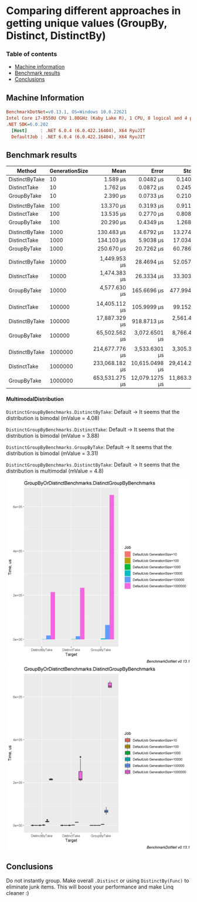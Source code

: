 # Comparing different approaches in getting unique values (GroupBy, Distinct, DistinctBy)

### Table of contents
- [Machine information](#machine-information)
- [Benchmark results](#benchmark-results)
- [Conclusions](#conclusions)

<a name="machine-information"></a>
## Machine Information

``` ini
BenchmarkDotNet=v0.13.1, OS=Windows 10.0.22621
Intel Core i7-8550U CPU 1.80GHz (Kaby Lake R), 1 CPU, 8 logical and 4 physical cores
.NET SDK=6.0.202
  [Host]     : .NET 6.0.4 (6.0.422.16404), X64 RyuJIT
  DefaultJob : .NET 6.0.4 (6.0.422.16404), X64 RyuJIT
```

<a name="benchmark-results"></a>
## Benchmark results

| Method         | GenerationSize |           Mean |          Error |         StdDev |        StdErr |         Median |            Min |             Q1 |             Q3 |            Max |        Op/s | Ratio | RatioSD |      Gen 0 |     Gen 1 |    Gen 2 |     Allocated |
|----------------|----------------|---------------:|---------------:|---------------:|--------------:|---------------:|---------------:|---------------:|---------------:|---------------:|------------:|------:|--------:|-----------:|----------:|---------:|--------------:|
| DistinctByTake | 10             |       1.589 μs |      0.0482 μs |      0.1406 μs |     0.0142 μs |       1.540 μs |       1.360 μs |       1.495 μs |       1.679 μs |       1.972 μs | 629,232.213 |  0.67 |    0.08 |     0.2155 |         - |        - |         904 B |
| DistinctTake   | 10             |       1.762 μs |      0.0872 μs |      0.2459 μs |     0.0256 μs |       1.698 μs |       1.382 μs |       1.587 μs |       1.861 μs |       2.470 μs | 567,521.868 |  0.74 |    0.13 |     0.2155 |         - |        - |         904 B |
| GroupByTake    | 10             |       2.390 μs |      0.0733 μs |      0.2102 μs |     0.0216 μs |       2.346 μs |       2.036 μs |       2.238 μs |       2.508 μs |       2.891 μs | 418,325.195 |  1.00 |    0.00 |     0.4349 |         - |        - |       1,824 B |
|                |                |                |                |                |               |                |                |                |                |                |             |       |         |            |           |          |               |
| DistinctByTake | 100            |      13.370 μs |      0.3193 μs |      0.9110 μs |     0.0940 μs |      13.259 μs |      11.869 μs |      12.639 μs |      13.951 μs |      15.747 μs |  74,796.518 |  0.66 |    0.06 |     1.7853 |         - |        - |       7,520 B |
| DistinctTake   | 100            |      13.535 μs |      0.2770 μs |      0.8081 μs |     0.0816 μs |      13.539 μs |      12.032 μs |      12.939 μs |      14.076 μs |      15.601 μs |  73,885.030 |  0.67 |    0.05 |     1.7853 |         - |        - |       7,520 B |
| GroupByTake    | 100            |      20.290 μs |      0.4349 μs |      1.2686 μs |     0.1281 μs |      20.086 μs |      18.225 μs |      19.281 μs |      21.143 μs |      23.303 μs |  49,284.530 |  1.00 |    0.00 |     3.2043 |         - |        - |      13,448 B |
|                |                |                |                |                |               |                |                |                |                |                |             |       |         |            |           |          |               |
| DistinctByTake | 1000           |     130.483 μs |      4.6792 μs |     13.2742 μs |     1.3765 μs |     125.756 μs |     113.770 μs |     120.392 μs |     138.039 μs |     169.404 μs |   7,663.836 |  0.54 |    0.12 |    17.3340 |         - |        - |      73,296 B |
| DistinctTake   | 1000           |     134.103 μs |      5.9038 μs |     17.0340 μs |     1.7385 μs |     129.833 μs |     114.183 μs |     118.417 μs |     142.985 μs |     181.266 μs |   7,456.953 |  0.56 |    0.13 |    17.3340 |         - |        - |      73,296 B |
| GroupByTake    | 1000           |     250.670 μs |     20.7262 μs |     60.7864 μs |     6.1093 μs |     225.943 μs |     188.106 μs |     204.879 μs |     287.874 μs |     403.371 μs |   3,989.302 |  1.00 |    0.00 |    28.8086 |    7.0801 |        - |     121,440 B |
|                |                |                |                |                |               |                |                |                |                |                |             |       |         |            |           |          |               |
| DistinctByTake | 10000          |   1,449.953 μs |     28.4694 μs |     52.0579 μs |     8.0327 μs |   1,432.488 μs |   1,341.272 μs |   1,412.836 μs |   1,470.427 μs |   1,582.020 μs |     689.678 |  0.33 |    0.04 |   113.2813 |   68.3594 |  52.7344 |     673,450 B |
| DistinctTake   | 10000          |   1,474.383 μs |     26.3334 μs |     33.3033 μs |     6.9442 μs |   1,464.439 μs |   1,439.823 μs |   1,448.858 μs |   1,492.912 μs |   1,546.467 μs |     678.250 |  0.35 |    0.03 |   111.3281 |   68.3594 |  50.7813 |     673,408 B |
| GroupByTake    | 10000          |   4,577.630 μs |    165.6696 μs |    477.9945 μs |    48.7851 μs |   4,573.402 μs |   3,741.628 μs |   4,166.741 μs |   4,876.176 μs |   5,913.723 μs |     218.454 |  1.00 |    0.00 |   234.3750 |  148.4375 |  54.6875 |   1,405,347 B |
|                |                |                |                |                |               |                |                |                |                |                |             |       |         |            |           |          |               |
| DistinctTake   | 100000         |  14,405.112 μs |    105.9999 μs |     99.1524 μs |    25.6010 μs |  14,386.781 μs |  14,246.744 μs |  14,331.980 μs |  14,474.401 μs |  14,588.519 μs |      69.420 |  0.23 |    0.04 |   156.2500 |  109.3750 | 109.3750 |   6,038,015 B |
| DistinctByTake | 100000         |  17,887.329 μs |    918.8713 μs |  2,561.4460 μs |   270.0001 μs |  17,646.870 μs |  14,178.944 μs |  16,143.797 μs |  19,408.951 μs |  25,649.756 μs |      55.905 |  0.28 |    0.05 |   156.2500 |  125.0000 | 125.0000 |   6,038,032 B |
| GroupByTake    | 100000         |  65,502.562 μs |  3,072.6501 μs |  8,766.4436 μs |   904.1896 μs |  64,932.455 μs |  49,810.880 μs |  60,637.817 μs |  70,807.152 μs |  85,835.890 μs |      15.267 |  1.00 |    0.00 |  1500.0000 |  600.0000 | 100.0000 |  12,995,483 B |
|                |                |                |                |                |               |                |                |                |                |                |             |       |         |            |           |          |               |
| DistinctByTake | 1000000        | 214,677.776 μs |  3,533.6301 μs |  3,305.3598 μs |   853.4402 μs | 214,538.467 μs | 210,540.267 μs | 211,733.933 μs | 217,329.217 μs | 221,375.800 μs |       4.658 |  0.33 |    0.01 |          - |         - |        - |  53,889,635 B |
| DistinctTake   | 1000000        | 233,068.182 μs | 10,615.0498 μs | 29,414.2531 μs | 3,117.9046 μs | 215,723.100 μs | 206,158.833 μs | 211,647.533 μs | 252,028.200 μs | 319,590.967 μs |       4.291 |  0.39 |    0.07 |          - |         - |        - |  53,889,027 B |
| GroupByTake    | 1000000        | 653,531.275 μs | 12,079.1275 μs | 11,863.3184 μs | 2,965.8296 μs | 649,816.000 μs | 640,967.800 μs | 644,011.425 μs | 665,048.150 μs | 674,240.200 μs |       1.530 |  1.00 |    0.00 | 14000.0000 | 5000.0000 |        - | 121,557,200 B |

#### MultimodalDistribution
`DistinctGroupByBenchmarks.DistinctByTake`: Default -> It seems that the distribution is bimodal (mValue = 4.08)

`DistinctGroupByBenchmarks.DistinctTake`: Default   -> It seems that the distribution is bimodal (mValue = 3.88)

`DistinctGroupByBenchmarks.GroupByTake`: Default    -> It seems that the distribution is bimodal (mValue = 3.31)

`DistinctGroupByBenchmarks.DistinctByTake`: Default -> It seems that the distribution is multimodal (mValue = 4.8)

![BarPlot](assets/GroupByOrDistinctBenchmarks.DistinctGroupByBenchmarks-barplot.png)
![BoxPlot](assets/GroupByOrDistinctBenchmarks.DistinctGroupByBenchmarks-boxplot.png)

<a name="conclusions"></a>
## Conclusions

Do not instantly group. Make overall `.Distinct` or using `DistinctBy(Func)` to eliminate junk items. This will boost your performance and make Linq cleaner :)